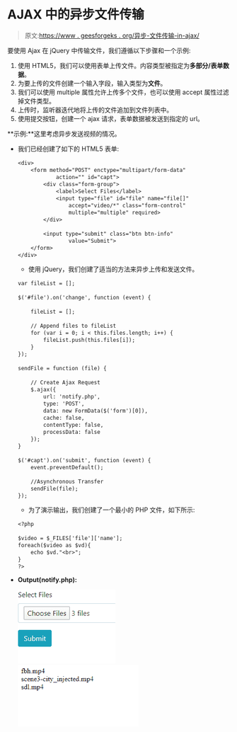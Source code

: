 # AJAX 中的异步文件传输

> 原文:[https://www . geesforgeks . org/异步-文件传输-in-ajax/](https://www.geeksforgeeks.org/asynchronous-file-transfer-in-ajax/)

要使用 Ajax 在 jQuery 中传输文件，我们遵循以下步骤和一个示例:

1.  使用 HTML5，我们可以使用表单上传文件。内容类型被指定为**多部分/表单数据**。
2.  为要上传的文件创建一个输入字段，输入类型为**文件**。
3.  我们可以使用 multiple 属性允许上传多个文件，也可以使用 accept 属性过滤掉文件类型。
4.  上传时，监听器迭代地将上传的文件追加到文件列表中。
5.  使用提交按钮，创建一个 ajax 请求，表单数据被发送到指定的 url。

**示例:**这里考虑异步发送视频的情况。

*   我们已经创建了如下的 HTML5 表单:

    ```
    <div>
        <form method="POST" enctype="multipart/form-data"
                action="" id="capt">
            <div class="form-group">
                <label>Select Files</label>
                <input type="file" id="file" name="file[]"
                    accept="video/*" class="form-control"
                    multiple="multiple" required>
            </div>

            <input type="submit" class="btn btn-info"
                    value="Submit">
        </form>
    </div>
    ```

    *   使用 jQuery，我们创建了适当的方法来异步上传和发送文件。

    ```
    var fileList = [];

    $('#file').on('change', function (event) {

        fileList = [];

        // Append files to fileList
        for (var i = 0; i < this.files.length; i++) {
            fileList.push(this.files[i]);
        }
    });

    sendFile = function (file) {

        // Create Ajax Request
        $.ajax({
            url: 'notify.php',
            type: 'POST',
            data: new FormData($('form')[0]),
            cache: false,
            contentType: false,
            processData: false
        });
    }

    $('#capt').on('submit', function (event) {
        event.preventDefault();

        //Asynchronous Transfer
        sendFile(file);
    });
    ```

    *   为了演示输出，我们创建了一个最小的 PHP 文件，如下所示:

    ```
    <?php

    $video = $_FILES['file']['name'];
    foreach($video as $vd){
        echo $vd."<br>";
    }
    ?>
    ```

*   **Output(notify.php):**

    ![](img/f45656e862360680adce800750fc1273.png)
    ![](img/b8873d908fa3d2d75f136ae1607c7b38.png)